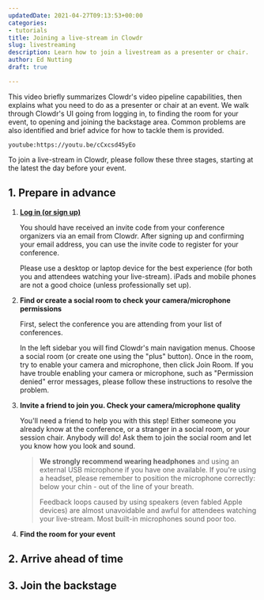 ```yaml
---
updatedDate: 2021-04-27T09:13:53+00:00
categories:
- tutorials
title: Joining a live-stream in Clowdr
slug: livestreaming
description: Learn how to join a livestream as a presenter or chair.
author: Ed Nutting
draft: true

---
```

This video briefly summarizes Clowdr's video pipeline capabilities, then explains what you need to do as a presenter or chair at an event. We walk through Clowdr's UI going from logging in, to finding the room for your event, to opening and joining the backstage area. Common problems are also identified and brief advice for how to tackle them is provided.

`youtube:https://youtu.be/cCxcsd45yEo`

To join a live-stream in Clowdr, please follow these three stages, starting at the latest the day before your event.

## 1. Prepare in advance

1. **[Log in (or sign up)](https://app.clowdr.org)**

   You should have received an invite code from your conference organizers via an email from Clowdr. After signing up and confirming your email address, you can use the invite code to register for your conference.
   
   Please use a desktop or laptop device for the best experience (for both you and attendees watching your live-stream). iPads and mobile phones are not a good choice (unless professionally set up).
   
2. **Find or create a social room to check your camera/microphone permissions**

   First, select the conference you are attending from your list of conferences.
   
   In the left sidebar you will find Clowdr's main navigation menus. Choose a social room (or create one using the "plus" button). Once in the room, try to enable your camera and microphone, then click Join Room. If you have trouble enabling your camera or microphone, such as "Permission denied" error messages, please follow these instructions to resolve the problem.
   
3. **Invite a friend to join you. Check your camera/microphone quality**

   You'll need a friend to help you with this step! Either someone you already know at the conference, or a stranger in a social room, or your session chair. Anybody will do! Ask them to join the social room and let you know how you look and sound.
   
   > **We strongly recommend wearing headphones** and using an external USB microphone if you have one available. If you're using a headset, please remember to position the microphone correctly: below your chin - out of the line of your breath.
   >
   > Feedback loops caused by using speakers (even fabled Apple devices) are almost unavoidable and awful for attendees watching your live-stream. Most built-in microphones sound poor too.

4. **Find the room for your event**



## 2. Arrive ahead of time

## 3. Join the backstage
